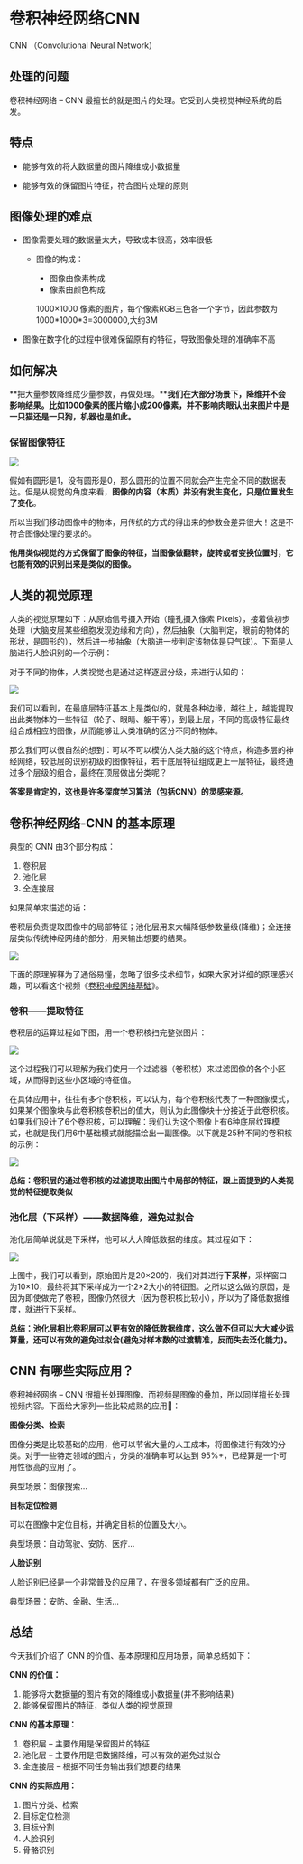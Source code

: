 # 卷积神经网络CNN	

CNN （Convolutional Neural Network）

## 处理的问题

卷积神经网络 – CNN 最擅长的就是图片的处理。它受到人类视觉神经系统的启发。

## 特点

+ 能够有效的将大数据量的图片降维成小数据量

+ 能够有效的保留图片特征，符合图片处理的原则

## 图像处理的难点

+ 图像需要处理的数据量太大，导致成本很高，效率很低

  - 图像的构成：

    - 图像由像素构成
    - 像素由颜色构成

    1000×1000 像素的图片，每个像素RGB三色各一个字节，因此参数为1000\*1000\*3=3000000,大约3M

+ 图像在数字化的过程中很难保留原有的特征，导致图像处理的准确率不高

  

## 如何解决

**把大量参数降维成少量参数，再做处理。****我们在大部分场景下，降维并不会影响结果。比如1000像素的图片缩小成200像素，并不影响肉眼认出来图片中是一只猫还是一只狗，机器也是如此。**

### 保留图像特征

![](https://easy-ai.oss-cn-shanghai.aliyuncs.com/2019-06-12-tuxiangtx.png)

假如有圆形是1，没有圆形是0，那么圆形的位置不同就会产生完全不同的数据表达。但是从视觉的角度来看，**图像的内容（本质）并没有发生变化，只是位置发生了变化**。

所以当我们移动图像中的物体，用传统的方式的得出来的参数会差异很大！这是不符合图像处理的要求的。

**他用类似视觉的方式保留了图像的特征，当图像做翻转，旋转或者变换位置时，它也能有效的识别出来是类似的图像。**

## 人类的视觉原理

人类的视觉原理如下：从原始信号摄入开始（瞳孔摄入像素 Pixels），接着做初步处理（大脑皮层某些细胞发现边缘和方向），然后抽象（大脑判定，眼前的物体的形状，是圆形的），然后进一步抽象（大脑进一步判定该物体是只气球）。下面是人脑进行人脸识别的一个示例：

对于不同的物体，人类视觉也是通过这样逐层分级，来进行认知的：

![](https://easy-ai.oss-cn-shanghai.aliyuncs.com/2019-06-19-renlei-shijue2.jpg)

我们可以看到，在最底层特征基本上是类似的，就是各种边缘，越往上，越能提取出此类物体的一些特征（轮子、眼睛、躯干等），到最上层，不同的高级特征最终组合成相应的图像，从而能够让人类准确的区分不同的物体。

那么我们可以很自然的想到：可以不可以模仿人类大脑的这个特点，构造多层的神经网络，较低层的识别初级的图像特征，若干底层特征组成更上一层特征，最终通过多个层级的组合，最终在顶层做出分类呢？

**答案是肯定的，这也是许多深度学习算法（包括CNN）的灵感来源。**

## 卷积神经网络-CNN 的基本原理

典型的 CNN 由3个部分构成：

1. 卷积层
2. 池化层
3. 全连接层

如果简单来描述的话：

卷积层负责提取图像中的局部特征；池化层用来大幅降低参数量级(降维)；全连接层类似传统神经网络的部分，用来输出想要的结果。

![](https://easy-ai.oss-cn-shanghai.aliyuncs.com/2019-06-24-cnnjiegou.png)

下面的原理解释为了通俗易懂，忽略了很多技术细节，如果大家对详细的原理感兴趣，可以看这个视频《[卷积神经网络基础](https://www.bilibili.com/video/av28733156/?p=3)》。

### 卷积——提取特征

卷积层的运算过程如下图，用一个卷积核扫完整张图片：

![](https://easy-ai.oss-cn-shanghai.aliyuncs.com/2019-06-19-juanji.gif)

这个过程我们可以理解为我们使用一个过滤器（卷积核）来过滤图像的各个小区域，从而得到这些小区域的特征值。

在具体应用中，往往有多个卷积核，可以认为，每个卷积核代表了一种图像模式，如果某个图像块与此卷积核卷积出的值大，则认为此图像块十分接近于此卷积核。如果我们设计了6个卷积核，可以理解：我们认为这个图像上有6种底层纹理模式，也就是我们用6中基础模式就能描绘出一副图像。以下就是25种不同的卷积核的示例：

![](https://easy-ai.oss-cn-shanghai.aliyuncs.com/2019-06-19-150926.jpg)

**总结：卷积层的通过卷积核的过滤提取出图片中局部的特征，跟上面提到的人类视觉的特征提取类似**

### 池化层（下采样）——数据降维，避免过拟合

池化层简单说就是下采样，他可以大大降低数据的维度。其过程如下：

![](https://easy-ai.oss-cn-shanghai.aliyuncs.com/2019-06-19-chihua.gif)

上图中，我们可以看到，原始图片是20×20的，我们对其进行**下采样**，采样窗口为10×10，最终将其下采样成为一个2×2大小的特征图。之所以这么做的原因，是因为即使做完了卷积，图像仍然很大（因为卷积核比较小），所以为了降低数据维度，就进行下采样。

**总结：池化层相比卷积层可以更有效的降低数据维度，这么做不但可以大大减少运算量，还可以有效的避免过拟合(避免对样本数的过渡精准，反而失去泛化能力)。**

## CNN 有哪些实际应用？

卷积神经网络 – CNN 很擅长处理图像。而视频是图像的叠加，所以同样擅长处理视频内容。下面给大家列一些比较成熟的应用：

**图像分类、检索**

图像分类是比较基础的应用，他可以节省大量的人工成本，将图像进行有效的分类。对于一些特定领域的图片，分类的准确率可以达到 95%+，已经算是一个可用性很高的应用了。

典型场景：图像搜索…

**目标定位检测**

可以在图像中定位目标，并确定目标的位置及大小。

典型场景：自动驾驶、安防、医疗…

**人脸识别**

人脸识别已经是一个非常普及的应用了，在很多领域都有广泛的应用。

典型场景：安防、金融、生活…

## 总结

今天我们介绍了 CNN 的价值、基本原理和应用场景，简单总结如下：

**CNN 的价值：**

1. 能够将大数据量的图片有效的降维成小数据量(并不影响结果)
2. 能够保留图片的特征，类似人类的视觉原理

**CNN 的基本原理：**

1. 卷积层 – 主要作用是保留图片的特征
2. 池化层 – 主要作用是把数据降维，可以有效的避免过拟合
3. 全连接层 – 根据不同任务输出我们想要的结果

**CNN 的实际应用：**

1. 图片分类、检索
2. 目标定位检测
3. 目标分割
4. 人脸识别
5. 骨骼识别